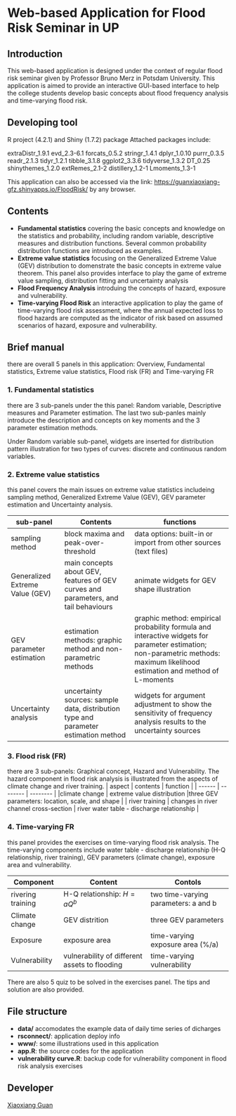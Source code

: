 # Web-based Application for Flood Risk Seminar in UP
## Introduction
This web-based application is designed under the context of regular flood risk seminar given by Professor Bruno Merz in Potsdam University. This application is aimed to provide an interactive GUI-based interface to help the college students develop basic concepts about flood frequency analysis and time-varying flood risk.
## Developing tool
R project (4.2.1) and Shiny (1.7.2) package
Attached packages include: 

extraDistr_1.9.1  evd_2.3-6.1       forcats_0.5.2     stringr_1.4.1     dplyr_1.0.10      purrr_0.3.5       readr_2.1.3      tidyr_1.2.1       tibble_3.1.8      ggplot2_3.3.6     tidyverse_1.3.2   DT_0.25           shinythemes_1.2.0 extRemes_2.1-2    distillery_1.2-1  Lmoments_1.3-1 

This application can also be accessed via the link: https://guanxiaoxiang-gfz.shinyapps.io/FloodRisk/ by any browser. 
## Contents
- **Fundamental statistics** covering the basic concepts and knowledge on the statistics and probability, including random variable, descriptive measures and distribution functions. Several common probability distribution functions are introduced as examples.
- **Extreme value statistics** focusing on the Generalized Extreme Value (GEV) distribution to domenstrate the basic concepts in extreme value theorem. This panel also provides interface to play the game of extreme value sampling, distribution fitting and uncertainty analysis
- **Flood Frequency Analysis** introduing the concepts of hazard, exposure and vulnerability. 
- **Time-varying Flood Risk** an interactive application to play the game of time-varying flood risk assessment, where the annual expected loss to flood hazards are computed as the indicator of risk based on assumed scenarios of hazard, exposure and vulnerability. 
## Brief manual
there are overall 5 panels in this application: Overview, Fundamental statistics, Extreme value statistics, Flood risk (FR) and Time-varying FR
### 1. Fundamental statistics
there are 3 sub-panels under the this panel: Random variable, Descriptive measures and Parameter estimation. The last two sub-panles mainly introduce the description and concepts on key moments and the 3 parameter estimation methods.
    
Under Random variable sub-panel, widgets are inserted for distribution pattern illustration for two types of curves: discrete and continuous random variables.  

### 2. Extreme value statistics
this panel covers the main issues on extreme value statistics includeing sampling method, Generalized Extreme Value (GEV), GEV parameter estimation and Uncertainty analysis.

|sub-panel | Contents | functions |
| -----    | ------   | --------- |
| sampling method | block maxima and peak-over-threshold | data options: built-in or import from other sources (text files)
| Generalized Extreme Value (GEV) | main concepts about GEV, features of GEV curves and parameters, and tail behaviours| animate widgets for GEV shape illustration |
| GEV parameter estimation | estimation methods: graphic method and non-parametric methods | graphic method: empirical probability formula and interactive widgets for parameter estimation; non-parametric methods: maximum likelihood estimation and method of L-moments |
|Uncertainty analysis | uncertainty sources: sample data, distribution type and parameter estimation method | widgets for argument adjustment to show the sensitivity of frequency analysis results to the uncertainty sources |

### 3. Flood risk (FR)
there are 3 sub-panels: Graphical concept, Hazard and Vulnerability. The hazard component in flood risk analysis is illustrated from the aspects of climate change and river training. 
| aspect | contents | function |
| ------ | -------- | -------- |
|climate change | extreme value distribution |three GEV parameters: location, scale, and shape |
| river training | changes in river channel cross-section | river water table - discharge relationship |

### 4. Time-varying FR
this panel provides the exercises on time-varying flood risk analysis. The time-varying components include water table - discharge relationship (H-Q relationship, river training), GEV parameters (climate change), exposure area and vulnerability. 

| Component | Content | Contols |
| --------- | ------- | ------- |
| rivering training | H-Q relationship: $H = aQ^b$ | two time-varying parameters: a and b |
| Climate change | GEV distrition | three GEV parameters |
| Exposure | exposure area | time-varying exposure area (%/a) |
| Vulnerability | vulnerability of different assets to flooding | time-varying vulnerability|

There are also 5 quiz to be solved in the exercises panel. The tips and solution are also provided. 

## File structure
- **data/** accomodates the example data of daily time series of dicharges
- **rsconnect/**: application deploy info
- **www/**: some illustrations used in this application
- **app.R**: the source codes for the application
- **vulnerability curve.R**: backup code for vulnerability component in flood risk analysis exercises

## Developer
[Xiaoxiang Guan](https://www.gfz-potsdam.de/staff/guan.xiaoxiang/sec44)